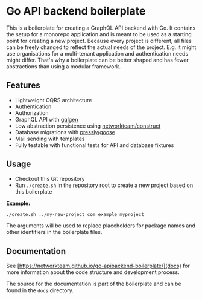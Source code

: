 # Go API backend boilerplate

This is a boilerplate for creating a GraphQL API backend with Go.
It contains the setup for a monorepo application and is meant to be used as a starting point for creating a new project.
Because every project is different, all files can be freely changed to reflect the actual needs of the project.
E.g. it might use organisations for a multi-tenant application and authentication needs might differ.
That's why a boilerplate can be better shaped and has fewer abstractions than using a modular framework.

## Features

* Lightweight CQRS architecture
* Authentication
* Authorization
* GraphQL API with [gqlgen](https://gqlgen.com/)
* Low abstraction persistence using [networkteam/construct](https://github.com/networkteam/construct/)
* Database migrations with [pressly/goose](https://github.com/pressly/goose/)
* Mail sending with templates
* Fully testable with functional tests for API and database fixtures

## Usage

* Checkout this Git repository
* Run `./create.sh` in the repository root to create a new project based on this boilerplate

**Example:**

```sh
./create.sh ../my-new-project com example myproject
```

The arguments will be used to replace placeholders for package names and other identifiers in the boilerplate files.

## Documentation

See [https://networkteam.github.io/go-apibackend-boilerplate/](docs) for more information about the code structure and development process.

The source for the documentation is part of the boilerplate and can be found in the `docs` directory.
